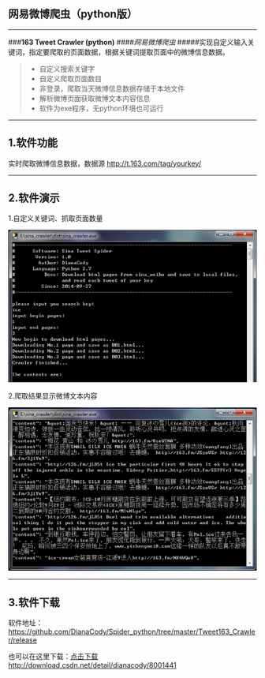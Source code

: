 
## 网易微博爬虫（python版）

------

###**163 Tweet Crawler (python)**
####*网易微博爬虫*
#####实现自定义输入关键词，指定要爬取的页面数据，根据关键词提取页面中的微博信息数据。

> * 自定义搜索关键字
> * 自定义爬取页面数目
> * 非登录，爬取当天微博信息数据存储于本地文件
> * 解析微博页面获取微博文本内容信息
> * 软件为exe程序，无python环境也可运行

------

## 1.软件功能

实时爬取微博信息数据，数据源 http://t.163.com/tag/yourkey/



------

## 2.软件演示

<i class="icon-chevron-sign-left"></i> 1.自定义关键词、抓取页面数量

![file-list](https://github.com/DianaCody/Spider_python/blob/master/Tweet163_Crawler/icon/TweetCrawler1.PNG)

<i class="icon-chevron-sign-left"></i> 2.爬取结果显示微博文本内容

![file-list](https://github.com/DianaCody/Spider_python/blob/master/Tweet163_Crawler/icon/TweetCrawler2.PNG)


---

## 3.软件下载

软件地址： https://github.com/DianaCody/Spider_python/tree/master/Tweet163_Crawler/release

也可以在这里下载：[点击下载](http://download.csdn.net/detail/dianacody/7659093)
http://download.csdn.net/detail/dianacody/8001441
